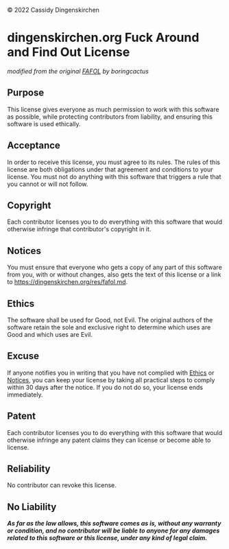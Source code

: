© 2022 Cassidy Dingenskirchen

# dingenskirchen.org Fuck Around and Find Out License

*modified from the original [FAFOL](https://git.sr.ht/~boringcactus/fafol) by boringcactus*

## Purpose

This license gives everyone as much permission to work with this software as possible, while protecting contributors from liability, and ensuring this software is used ethically.

## Acceptance

In order to receive this license, you must agree to its rules.  The rules of this license are both obligations under that agreement and conditions to your license. You must not do anything with this software that triggers a rule that you cannot or will not follow. 

## Copyright

Each contributor licenses you to do everything with this software that would otherwise infringe that contributor's copyright in it.

## Notices

You must ensure that everyone who gets a copy of any part of this software from you, with or without changes, also gets the text of this license or a link to <https://dingenskirchen.org/res/fafol.md>.

## Ethics

The software shall be used for Good, not Evil. The original authors of the software retain the sole and exclusive right to determine which uses are Good and which uses are Evil. 

## Excuse

If anyone notifies you in writing that you have not complied with [Ethics](#ethics) or [Notices](#notices), you can keep your license by taking all practical steps to comply within 30 days after the notice.  If you do not do so, your license ends immediately.

## Patent

Each contributor licenses you to do everything with this software that would otherwise infringe any patent claims they can license or become able to license.

## Reliability

No contributor can revoke this license.

## No Liability

***As far as the law allows, this software comes as is, without any warranty or condition, and no contributor will be liable to anyone for any damages related to this software or this license, under any kind of legal claim.***

